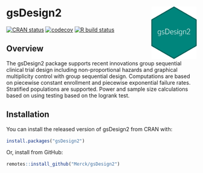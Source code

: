 # gsDesign2  <img src="man/figures/logo.png" alt="" align="right" height="139" />

<!-- badges: start -->
[![CRAN status](https://www.r-pkg.org/badges/version/gsDesign2)](https://CRAN.R-project.org/package=gsDesign2)
[![codecov](https://codecov.io/gh/Merck/gsDesign2/branch/main/graph/badge.svg?token=YGEGEGV3WG)](https://codecov.io/gh/Merck/gsDesign2)
[![R build status](https://github.com/Merck/gsDesign2/workflows/R-CMD-check/badge.svg)](https://github.com/Merck/gsDesign2/actions)
<!-- badges: end -->

## Overview

The gsDesign2 package supports recent innovations group sequential clinical
trial design including non-proportional hazards and graphical multiplicity
control with group sequential design.
Computations are based on piecewise constant enrollment and piecewise
exponential failure rates.
Stratified populations are supported. 
Power and sample size calculations based on using testing based on the
logrank test.

## Installation

You can install the released version of gsDesign2 from CRAN with:

``` r
install.packages("gsDesign2")
```

Or, install from GitHub:

```r
remotes::install_github("Merck/gsDesign2")
```
